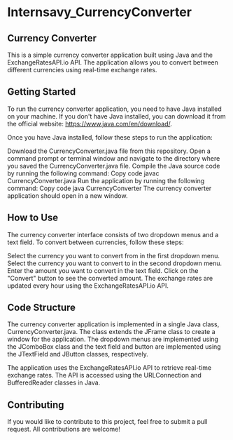 # Internsavy_CurrencyConverter
## Currency Converter
This is a simple currency converter application built using Java and the ExchangeRatesAPI.io API. The application allows you to convert between different currencies using real-time exchange rates.

## Getting Started
To run the currency converter application, you need to have Java installed on your machine. If you don't have Java installed, you can download it from the official website: https://www.java.com/en/download/.

Once you have Java installed, follow these steps to run the application:

Download the CurrencyConverter.java file from this repository.
Open a command prompt or terminal window and navigate to the directory where you saved the CurrencyConverter.java file.
Compile the Java source code by running the following command:
Copy code
javac CurrencyConverter.java
Run the application by running the following command:
Copy code
java CurrencyConverter
The currency converter application should open in a new window.

## How to Use
The currency converter interface consists of two dropdown menus and a text field. To convert between currencies, follow these steps:

Select the currency you want to convert from in the first dropdown menu.
Select the currency you want to convert to in the second dropdown menu.
Enter the amount you want to convert in the text field.
Click on the "Convert" button to see the converted amount.
The exchange rates are updated every hour using the ExchangeRatesAPI.io API.

## Code Structure
The currency converter application is implemented in a single Java class, CurrencyConverter.java. The class extends the JFrame class to create a window for the application. The dropdown menus are implemented using the JComboBox class and the text field and button are implemented using the JTextField and JButton classes, respectively.

The application uses the ExchangeRatesAPI.io API to retrieve real-time exchange rates. The API is accessed using the URLConnection and BufferedReader classes in Java.

## Contributing
If you would like to contribute to this project, feel free to submit a pull request. All contributions are welcome!
